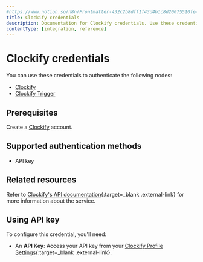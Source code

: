 ```yaml
---
#https://www.notion.so/n8n/Frontmatter-432c2b8dff1f43d4b1c8d20075510fe4
title: Clockify credentials
description: Documentation for Clockify credentials. Use these credentials to authenticate Clockify in n8n, a workflow automation platform.
contentType: [integration, reference]
---
```


# Clockify credentials

You can use these credentials to authenticate the following nodes:

- [Clockify](/integrations/builtin/app-nodes/n8n-nodes-base.clockify.md)
- [Clockify Trigger](/integrations/builtin/trigger-nodes/n8n-nodes-base.clockifytrigger.md)

## Prerequisites

Create a [Clockify](https://www.clockify.com/) account.

## Supported authentication methods

- API key

## Related resources

Refer to [Clockify's API documentation](https://docs.developer.clockify.me/){:target=_blank .external-link} for more information about the service.

## Using API key

To configure this credential, you'll need:

- An **API Key**: Access your API key from your [Clockify Profile Settings](https://clockify.me/help/users/profile-settings){:target=_blank .external-link}.


